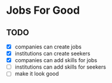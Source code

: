 # Jobs For Good

## TODO

- [x] companies can create jobs
- [x] institutions can create seekers
- [x] companies can add skills for jobs
- [ ] institutions can add skills for seekers
- [ ] make it look good
